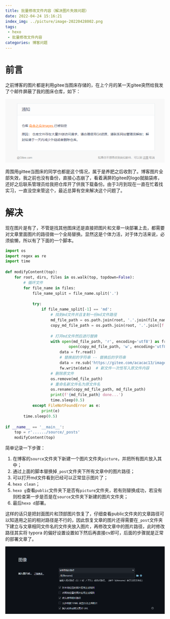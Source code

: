 ```yaml
---
title: 批量修改文件内容（解决图片失效问题）
date: 2022-04-24 15:16:21
index_img: ../picture/image-20220428002.png
tags:
 - hexo
 - 批量修改文件内容
categories: 博客问题
---
```


# 前言

之前博客的图片都是利用gitee当图床存储的，在上个月的某一天gitee突然给我发了个邮件屏蔽了我的图床仓库，如下：

![邮件内容](replacePic/image-20220424152304773.png)

周围用gittee当图床的同学也都是这个情况，属于是养肥之后收割了。博客图片全部失效，我之前也没有备份，直接心态崩了，看着满屏的gitee的logo就脑袋疼，还好之后联系管理员给我把仓库开了供我下载备份。由于3月到现在一直在忙着找实习，一直没空来管这个，最近总算有空来解决这个问题了。

# 解决

现在图片是有了，不管是找其他图床还是直接把图片和文章一块部署上去，都需要对文章里面图片的路径做一个全局替换。显然这是个体力活，对于体力活来说，必须偷懒，所以有了下面的一个脚本。

```python
import os
import regex as re
import time

def modifyContent(top):
    for root, dirs, files in os.walk(top, topdown=False):
        # 循环文件
        for file_name in files:
            file_name_split = file_name.split('.')

            try:
                if file_name_split[-1] == 'md':
                    # 找到md文件并且复制一份md文件路径
                    md_file_path = os.path.join(root, '.'.join(file_name_split))
                    copy_md_file_path = os.path.join(root, '.'.join([f'{file_name_split[0]}_copy', file_name_split[1]]))

                    # 打开md文件然后进行替换
                    with open(md_file_path, 'r', encoding='utf8') as fr, \
                            open(copy_md_file_path, 'w', encoding='utf8') as fw:
                        data = fr.read()
                        # 替换前的字符串 -- 替换后的字符串
                        data = re.sub('https://gitee.com/acacac13/images/raw/master', 'picture', data)
                        fw.write(data)  # 新文件一次性写入原文件内容
                    # 删除原文件
                    os.remove(md_file_path)
                    # 重命名新文件名为原文件名
                    os.rename(copy_md_file_path, md_file_path)
                    print(f'{md_file_path} done...')
                    time.sleep(0.5)
            except FileNotFoundError as e:
                print(e)
        time.sleep(0.5)

if __name__ == '__main__':
    top = r'....../source/_posts'
    modifyContent(top)
```



简单记录一下步骤：

1. 在博客的`source`文件夹下新建一个图片文件夹`picture`，并把所有图片放入其中；
2. 通过上面的脚本替换掉`_post`文件夹下所有文章中的图片路径；
3. 可以打开md文件看到已经可以正常显示图片了；
4. `hexo clean`；
5. `hexo g`查看`public`文件夹下是否有`picture`文件夹，若有则替换成功，若没有则检查第一步是否是在`source`文件夹下新建的图片文件夹；
6. 最后`hexo d`部署。

这样的话只是把封面图片和顶部图片恢复了，仔细查看public文件夹的文章路径可以知道用之前的相对路径是不行的，因此恢复文章的图片还得需要在`_post`文件夹下建立与文章相同文件名的文件夹放入图片，再修改文章中的图片路径，此时修改路径其实将 typora 的偏好设置设置如下然后再直接cv即可，后面的步骤就是正常的部署文章了。

![typora 设置](replacePic/image-20220424165626055.png)
